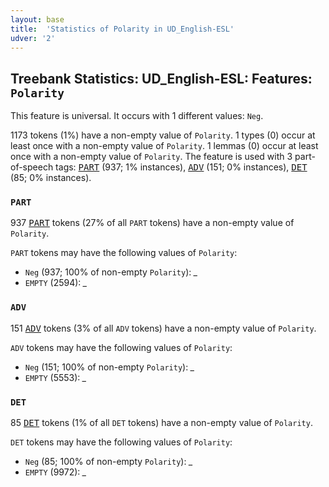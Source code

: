 ```yaml
---
layout: base
title:  'Statistics of Polarity in UD_English-ESL'
udver: '2'
---
```


## Treebank Statistics: UD_English-ESL: Features: `Polarity`

This feature is universal.
It occurs with 1 different values: `Neg`.

1173 tokens (1%) have a non-empty value of `Polarity`.
1 types (0) occur at least once with a non-empty value of `Polarity`.
1 lemmas (0) occur at least once with a non-empty value of `Polarity`.
The feature is used with 3 part-of-speech tags: <tt><a href="en_esl-pos-PART.html">PART</a></tt> (937; 1% instances), <tt><a href="en_esl-pos-ADV.html">ADV</a></tt> (151; 0% instances), <tt><a href="en_esl-pos-DET.html">DET</a></tt> (85; 0% instances).

### `PART`

937 <tt><a href="en_esl-pos-PART.html">PART</a></tt> tokens (27% of all `PART` tokens) have a non-empty value of `Polarity`.

`PART` tokens may have the following values of `Polarity`:

* `Neg` (937; 100% of non-empty `Polarity`): <em>_</em>
* `EMPTY` (2594): <em>_</em>

### `ADV`

151 <tt><a href="en_esl-pos-ADV.html">ADV</a></tt> tokens (3% of all `ADV` tokens) have a non-empty value of `Polarity`.

`ADV` tokens may have the following values of `Polarity`:

* `Neg` (151; 100% of non-empty `Polarity`): <em>_</em>
* `EMPTY` (5553): <em>_</em>

### `DET`

85 <tt><a href="en_esl-pos-DET.html">DET</a></tt> tokens (1% of all `DET` tokens) have a non-empty value of `Polarity`.

`DET` tokens may have the following values of `Polarity`:

* `Neg` (85; 100% of non-empty `Polarity`): <em>_</em>
* `EMPTY` (9972): <em>_</em>

